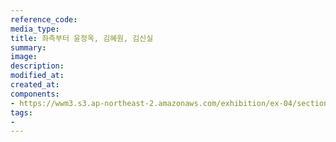 ```yaml
---
reference_code:
media_type:
title: 좌측부터 윤정옥, 김혜원, 김신실
summary:
image:
description:
modified_at:
created_at:
components:
- https://wwm3.s3.ap-northeast-2.amazonaws.com/exhibition/ex-04/section-01-right/4_좌측부터+윤정옥,+김혜원,+김신실.JPG
tags:
-
---
```

